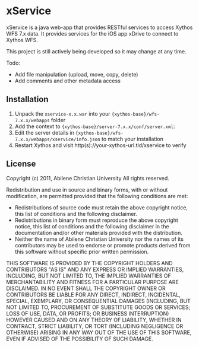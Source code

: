 xService
========

xService is a java web-app that provides RESTful services to access Xythos WFS 7.x data. It provides services for the
iOS app xDrive to connect to Xythos WFS.

This project is still actively being developed so it may change at any time.

Todo:

* Add file manipulation (upload, move, copy, delete)
* Add comments and other metadata access

Installation
------------

1. Unpack the `xservice-x.x.war` into your `{xythos-base}/wfs-7.x.x/webapps` folder
1. Add the context to `{xythos-base}/server-7.x.x/conf/server.xml`:
	<!-- xService - RESTful services for xDrive -->
	<Context docBase="xservice" path="/xservice"/>
1. Edit the server details in `{xythos-base}/wfs-7.x.x/webapps/xservice/info.json` to match your installation
1. Restart Xythos and visit http(s)://your-xythos-url.tld/xservice to verify

License
-------

Copyright (c) 2011, Abilene Christian University
All rights reserved.

Redistribution and use in source and binary forms, with or without modification,
are permitted provided that the following conditions are met:

* Redistributions of source code must retain the above copyright notice, this list of conditions and the following disclaimer.
* Redistributions in binary form must reproduce the above copyright notice, this list of conditions and the following disclaimer in the documentation and/or other materials provided with the distribution.
* Neither the name of Abilene Christian University nor the names of its contributors may be used to endorse or promote products derived from this software without specific prior written permission.

THIS SOFTWARE IS PROVIDED BY THE COPYRIGHT HOLDERS AND CONTRIBUTORS "AS IS" AND
ANY EXPRESS OR IMPLIED WARRANTIES, INCLUDING, BUT NOT LIMITED TO, THE IMPLIED
WARRANTIES OF MERCHANTABILITY AND FITNESS FOR A PARTICULAR PURPOSE ARE
DISCLAIMED. IN NO EVENT SHALL THE COPYRIGHT OWNER OR CONTRIBUTORS BE LIABLE FOR
ANY DIRECT, INDIRECT, INCIDENTAL, SPECIAL, EXEMPLARY, OR CONSEQUENTIAL DAMAGES
(INCLUDING, BUT NOT LIMITED TO, PROCUREMENT OF SUBSTITUTE GOODS OR SERVICES;
LOSS OF USE, DATA, OR PROFITS; OR BUSINESS INTERRUPTION) HOWEVER CAUSED AND ON
ANY THEORY OF LIABILITY, WHETHER IN CONTRACT, STRICT LIABILITY, OR TORT
(INCLUDING NEGLIGENCE OR OTHERWISE) ARISING IN ANY WAY OUT OF THE USE OF THIS
SOFTWARE, EVEN IF ADVISED OF THE POSSIBILITY OF SUCH DAMAGE.